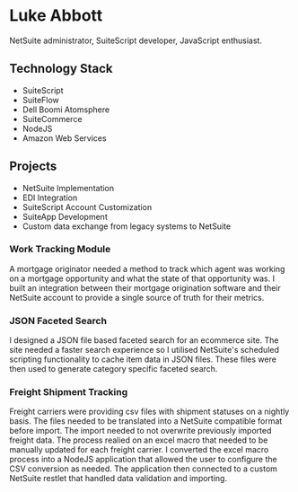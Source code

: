# Luke Abbott
NetSuite administrator, SuiteScript developer, JavaScript enthusiast.
## Technology Stack
* SuiteScript
* SuiteFlow
* Dell Boomi Atomsphere
* SuiteCommerce
* NodeJS
* Amazon Web Services

## Projects
* NetSuite Implementation
* EDI Integration
* SuiteScript Account Customization
* SuiteApp Development
* Custom data exchange from legacy systems to NetSuite
### Work Tracking Module
A mortgage originator needed a method to track which agent was working on a mortgage opportunity and what the state of that opportunity was. I built an integration between their mortgage origination software and their NetSuite account to provide a single source of truth for their metrics.
### JSON Faceted Search
I designed a JSON file based faceted search for an ecommerce site. The site needed a faster search experience so I utilised NetSuite's scheduled scripting functionality to cache item data in JSON files. These files were then used to generate category specific faceted search.
### Freight Shipment Tracking
Freight carriers were providing csv files with shipment statuses on a nightly basis. The files needed to be translated into a NetSuite compatible format before import. The import needed to not overwrite previously imported freight data. The process realied on an excel macro that needed to be manually updated for each freight carrier.
I converted the excel macro process into a NodeJS application that allowed the user to configure the CSV conversion as needed. The application then connected to a custom NetSuite restlet that handled data validation and importing.